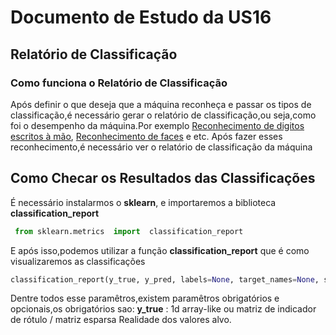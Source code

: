 # Documento de Estudo da US16

## Relatório de Classificação

### Como funciona o Relatório de Classificação

Após definir o que deseja que a máquina reconheça e passar os tipos de classificação,é necessário gerar o relatório de classificação,ou seja,como foi o desempenho da máquina.Por exemplo [Reconhecimento de digitos escritos à mão](https://scikit-learn.org/stable/auto_examples/classification/plot_digits_classification.html#sphx-glr-auto-examples-classification-plot-digits-classification-py), [Reconhecimento de faces](https://scikit-learn.org/stable/auto_examples/applications/plot_face_recognition.html#sphx-glr-auto-examples-applications-plot-face-recognition-py) e etc.
Após fazer esses reconhecimento,é necessário ver o relatório de classificação da máquina

## Como Checar os Resultados das Classificações

É necessário instalarmos o **sklearn**, e importaremos a biblioteca **classification_report**

```python
 from sklearn.metrics  import  classification_report
```

E após isso,podemos utilizar a função **classification_report** que é como visualizaremos as classificações

```python
classification_report(y_true, y_pred, labels=None, target_names=None, sample_weight=None, digits=2, output_dict=False)
```

Dentre todos esse paramêtros,existem paramêtros obrigatórios e opcionais,os obrigatórios sao:
**y_true** : 1d array-like ou matriz de indicador de rótulo / matriz esparsa
Realidade dos valores alvo.

